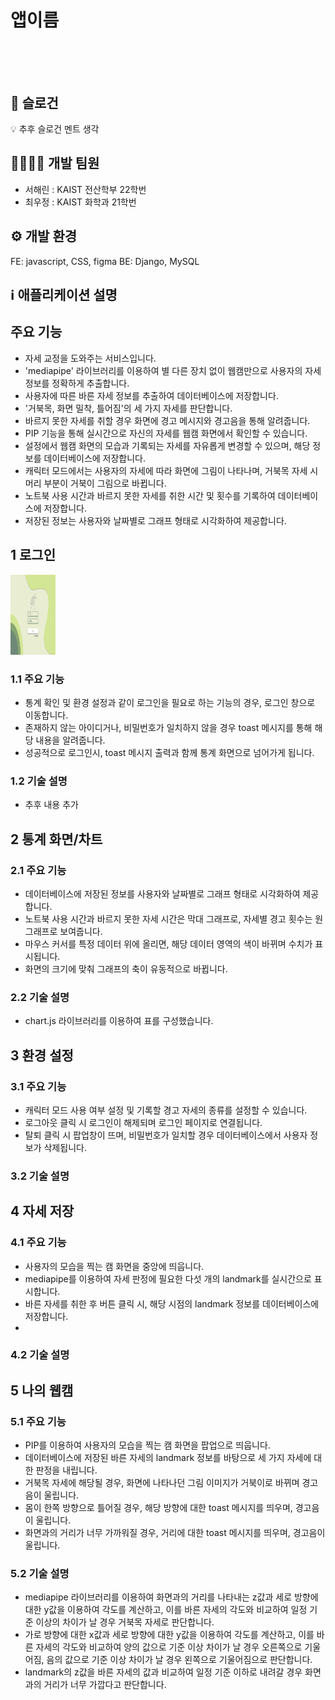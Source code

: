 # 앱이름 <br/><br/><br/>
## 🚀 슬로건
💡 추후 슬로건 멘트 생각

## 👩‍💻👨‍💻 개발 팀원
- 서해린 : KAIST 전산학부 22학번
- 최우정 : KAIST 화학과 21학번

## ⚙️ 개발 환경
FE: javascript, CSS, figma
BE: Django, MySQL

## ℹ️ 애플리케이션 설명
## 주요 기능
- 자세 교정을 도와주는 서비스입니다.
- 'mediapipe' 라이브러리를 이용하여 별 다른 장치 없이 웹캠만으로 사용자의 자세 정보를 정확하게 추출합니다.
- 사용자에 따른 바른 자세 정보를 추출하여 데이터베이스에 저장합니다.
- '거북목, 화면 밀착, 틀어짐'의 세 가지 자세를 판단합니다.
- 바르지 못한 자세를 취할 경우 화면에 경고 메시지와 경고음을 통해 알려줍니다.
- PIP 기능을 통해 실시간으로 자신의 자세를 웹캠 화면에서 확인할 수 있습니다.
- 설정에서 웹캠 화면의 모습과 기록되는 자세를 자유롭게 변경할 수 있으며, 해당 정보를 데이터베이스에 저장합니다.
- 캐릭터 모드에서는 사용자의 자세에 따라 화면에 그림이 나타나며, 거북목 자세 시 머리 부분이 거북이 그림으로 바뀝니다.
- 노트북 사용 시간과 바르지 못한 자세를 취한 시간 및 횟수를 기록하여 데이터베이스에 저장합니다.
- 저장된 정보는 사용자와 날짜별로 그래프 형태로 시각화하여 제공합니다.

## 1 로그인
<img src="./readmeImage/loginPage.png" height=128 width=72>



### 1.1 주요 기능
- 통계 확인 및 환경 설정과 같이 로그인을 필요로 하는 기능의 경우, 로그인 창으로 이동합니다.
- 존재하지 않는 아이디거나, 비밀번호가 일치하지 않을 경우 toast 메시지를 통해 해당 내용을 알려줍니다.
- 성공적으로 로그인시, toast 메시지 출력과 함께 통계 화면으로 넘어가게 됩니다.

### 1.2 기술 설명
- 추후 내용 추가

## 2 통계 화면/차트


### 2.1 주요 기능
- 데이터베이스에 저장된 정보를 사용자와 날짜별로 그래프 형태로 시각화하여 제공합니다.
- 노트북 사용 시간과 바르지 못한 자세 시간은 막대 그래프로, 자세별 경고 횟수는 원그래프로 보여줍니다.
- 마우스 커서를 특정 데이터 위에 올리면, 해당 데이터 영역의 색이 바뀌며 수치가 표시됩니다.
- 화면의 크기에 맞춰 그래프의 축이 유동적으로 바뀝니다.

### 2.2 기술 설명
- chart.js 라이브러리를 이용하여 표를 구성했습니다.

## 3 환경 설정

### 3.1 주요 기능
- 캐릭터 모드 사용 여부 설정 및 기록할 경고 자세의 종류를 설정할 수 있습니다.
- 로그아웃 클릭 시 로그인이 해제되며 로그인 페이지로 연결됩니다.
- 탈퇴 클릭 시 팝업창이 뜨며, 비밀번호가 일치할 경우 데이터베이스에서 사용자 정보가 삭제됩니다.
### 3.2 기술 설명

## 4 자세 저장

### 4.1 주요 기능
- 사용자의 모습을 찍는 캠 화면을 중앙에 띄웁니다.
- mediapipe를 이용하여 자세 판정에 필요한 다섯 개의 landmark를 실시간으로 표시합니다.
- 바른 자세를 취한 후 버튼 클릭 시, 해당 시점의 landmark 정보를 데이터베이스에 저장합니다.
- 

### 4.2 기술 설명

## 5 나의 웹캠
  
### 5.1 주요 기능
- PIP를 이용하여 사용자의 모습을 찍는 캠 화면을 팝업으로 띄웁니다.
- 데이터베이스에 저장된 바른 자세의 landmark 정보를 바탕으로 세 가지 자세에 대한 판정을 내립니다.
- 거북목 자세에 해당될 경우, 화면에 나타나던 그림 이미지가 거북이로 바뀌며 경고음이 울립니다.
- 몸이 한쪽 방향으로 틀어질 경우, 해당 방향에 대한 toast 메시지를 띄우며, 경고음이 울립니다.
- 화면과의 거리가 너무 가까워질 경우, 거리에 대한 toast 메시지를 띄우며, 경고음이 울립니다.

### 5.2 기술 설명
- mediapipe 라이브러리를 이용하여 화면과의 거리를 나타내는 z값과 세로 방향에 대한 y값을 이용하여 각도를 계산하고, 이를 바른 자세의 각도와 비교하여 일정 기준 이상의 차이가 날 경우 거북목 자세로 판단합니다.
- 가로 방향에 대한 x값과 세로 방향에 대한 y값을 이용하여 각도를 계산하고, 이를 바른 자세의 각도와 비교하여 양의 값으로 기준 이상 차이가 날 경우 오른쪽으로 기울어짐, 음의 값으로 기준 이상 차이가 날 경우 왼쪽으로 기울어짐으로 판단합니다.
- landmark의 z값을 바른 자세의 값과 비교하여 일정 기준 이하로 내려갈 경우 화면과의 거리가 너무 가깝다고 판단합니다.
